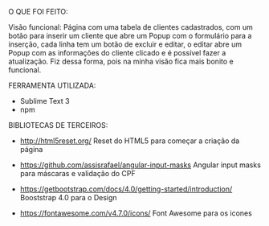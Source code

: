 O QUE FOI FEITO:

Visão funcional:
Página com uma tabela de clientes cadastrados, com um botão para inserir um cliente que abre um Popup com o formulário para a inserção, cada linha tem um botão de excluir e editar, o editar abre um Popup com as informações do cliente clicado e é possível fazer a atualização.
Fiz dessa forma, pois na minha visão fica mais bonito e funcional.

FERRAMENTA UTILIZADA:
- Sublime Text 3
- npm

BIBLIOTECAS DE TERCEIROS:

- http://html5reset.org/
Reset do HTML5 para começar a criação da página

- https://github.com/assisrafael/angular-input-masks
Angular input masks para máscaras e validação do CPF

- https://getbootstrap.com/docs/4.0/getting-started/introduction/
Booststrap 4.0 para o Design

- https://fontawesome.com/v4.7.0/icons/
Font Awesome para os icones